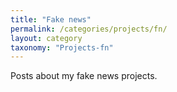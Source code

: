 ```yaml
---
title: "Fake news"
permalink: /categories/projects/fn/
layout: category
taxonomy: "Projects-fn"
---
```


Posts about my fake news projects.
